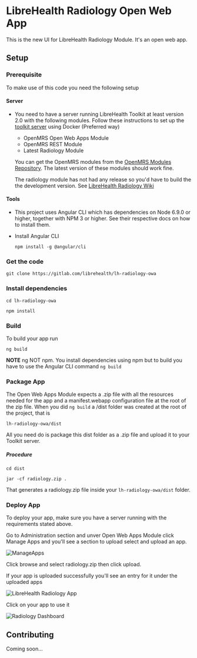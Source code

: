 # LibreHealth Radiology Open Web App

This is the new UI for LibreHealth Radiology Module. It's an open web app. 

## Setup

### Prerequisite 

To make use of this code you need the following setup

#### Server

* You need to have a server running LibreHealth Toolkit at least version 2.0 with the following modules. Follow these instructions to set up the [toolkit server](https://gitlab.com/librehealth/lh-toolkit-docker) using Docker (Preferred way)
   
   * OpenMRS Open Web Apps Module
   * OpenMRS REST Module
   * Latest Radiology Module
   
    You can get the OpenMRS modules from the [OpenMRS Modules Repository](https://modules.openmrs.org/). The latest version of these modules should work fine. 
    
    The radiology module has not had any release so you'd have to build the the development version. See [LibreHealth Radiology Wiki](https://gitlab.com/librehealth/lh-radiology/wikis/home)

#### Tools
* This project uses Angular CLI which has dependencies on Node 6.9.0 or higher, together with NPM 3 or higher. See their respective docs on how to install them.

* Install Angular CLI

  `npm install -g @angular/cli`


### Get the code

`git clone https://gitlab.com/librehealth/lh-radiology-owa`

### Install dependencies

`cd lh-radiology-owa`

`npm install`

### Build

To build your app run

`ng build`

**NOTE** ng NOT npm. You install dependencies using npm but to build you have to use the Angular CLI command `ng build`

### Package App

The Open Web Apps Module expects a .zip file with all the resources needed for the app and a manifest.webapp configuration file at the root of the zip file. When you did `ng build` a /dist folder was created at the root of the project, that is
 
 `lh-radiology-owa/dist`
 
 All you need do is package this dist folder as a .zip file and upload it to your Toolkit server.
 
##### Procedure
    
`cd dist`
    
`jar -cf radiology.zip .`
    
That generates a radiology.zip file inside your `lh-radiology-owa/dist` folder.

### Deploy App

To deploy your app, make sure you have a server running with the requirements stated above.

Go to Administration section and unver Open Web Apps Module click Manage Apps and you'll see a section to upload select and upload an app.

![ManageApps](docs/images/upload_app.png)

Click browse and select radiology.zip then click upload.

If your app is uploaded successfully you'll see an entry for it under the uploaded apps

![LibreHealth Radiology App](docs/images/lh_radiology_app.png)

Click on your app to use it

![Radiology Dashboard](docs/images/radiology_dashboard.png)

## Contributing

Coming soon...
